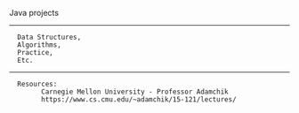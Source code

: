 Java projects
__________________________________
      Data Structures,
      Algorithms,
      Practice,
      Etc.
__________________________________
      Resources:
            Carnegie Mellon University - Professor Adamchik
            https://www.cs.cmu.edu/~adamchik/15-121/lectures/
